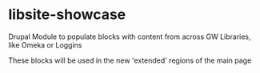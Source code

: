 # libsite-showcase
Drupal Module to populate blocks with content from across GW Libraries, like Omeka or Loggins 

These blocks will be used in the new 'extended' regions of the main page
